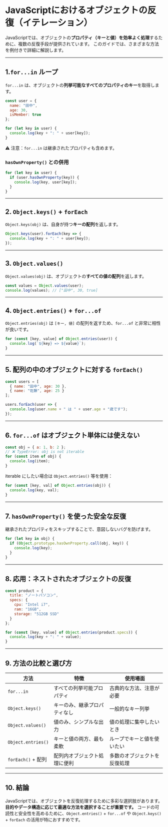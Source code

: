 
# JavaScriptにおけるオブジェクトの反復（イテレーション）

JavaScriptでは、オブジェクトの**プロパティ（キーと値）を効率よく処理**するために、複数の反復手段が提供されています。
このガイドでは、さまざまな方法を例付きで詳細に解説します。

---
## 1.`for...in` ループ

`for...in` は、オブジェクトの**列挙可能なすべてのプロパティのキー**を取得します。

```javascript
const user = {
  name: "田中",
  age: 30,
  isMember: true
};

for (let key in user) {
  console.log(key + ": " + user[key]);
}
```

 ⚠️ 注意：`for...in` は継承されたプロパティも含めます。

###  `hasOwnProperty()` との併用

```javascript
for (let key in user) {
  if (user.hasOwnProperty(key)) {
    console.log(key, user[key]);
  }
}
```

---

## 2. `Object.keys()` + `forEach`

`Object.keys(obj)` は、自身が持つ**キーの配列**を返します。

```javascript
Object.keys(user).forEach(key => {
  console.log(key + ": " + user[key]);
});
```

---

## 3. `Object.values()`

`Object.values(obj)` は、オブジェクトの**すべての値の配列**を返します。

```javascript
const values = Object.values(user);
console.log(values); // ["田中", 30, true]
```

---

## 4. `Object.entries()` + `for...of`

`Object.entries(obj)` は `[キー, 値]` の配列を返すため、`for...of` と非常に相性が良いです。

```javascript
for (const [key, value] of Object.entries(user)) {
  console.log(`${key} => ${value}`);
}
```

---

## 5. 配列の中のオブジェクトに対する `forEach()`

```javascript
const users = [
  { name: "田中", age: 30 },
  { name: "佐藤", age: 25 }
];

users.forEach(user => {
  console.log(user.name + " は " + user.age + "歳です");
});
```

---

## 6. `for...of` はオブジェクト単体には使えない

```javascript
const obj = { a: 1, b: 2 };
// ❌ TypeError: obj is not iterable
for (const item of obj) {
  console.log(item);
}
```

 iterable にしたい場合は `Object.entries()` 等を使用：

```javascript
for (const [key, val] of Object.entries(obj)) {
  console.log(key, val);
}
```

---

## 7. `hasOwnProperty()` を使った安全な反復

継承されたプロパティをスキップすることで、意図しないバグを防げます。

```javascript
for (let key in obj) {
  if (Object.prototype.hasOwnProperty.call(obj, key)) {
    console.log(key);
  }
}
```

---

## 8. 応用：ネストされたオブジェクトの反復

```javascript
const product = {
  title: "ノートパソコン",
  specs: {
    cpu: "Intel i7",
    ram: "16GB",
    storage: "512GB SSD"
  }
};

for (const [key, value] of Object.entries(product.specs)) {
  console.log(key + ": " + value);
}
```

---

##  9. 方法の比較と選び方

| 方法                    | 特徴                                               | 使用場面                      |
|-------------------------|----------------------------------------------------|-------------------------------|
| `for...in`              | すべての列挙可能プロパティ                         | 古典的な方法、注意が必要      |
| `Object.keys()`         | キーのみ、継承プロパティなし                       | 一般的なキー列挙              |
| `Object.values()`       | 値のみ、シンプルな出力                             | 値の処理に集中したいとき      |
| `Object.entries()`      | キーと値の両方、最も柔軟                           | ループでキーと値を使いたい    |
| `forEach()` + 配列      | 配列内オブジェクト処理に便利                       | 多数のオブジェクトを反復処理  |

---

## 10. 結論

JavaScriptでは、オブジェクトを反復処理するために多彩な選択肢があります。
**目的やデータ構造に応じて最適な方法を選択することが重要です。**
コードの可読性と安全性を高めるために、`Object.entries()` + `for...of` や `Object.keys()` + `forEach` の活用が特におすすめです。
